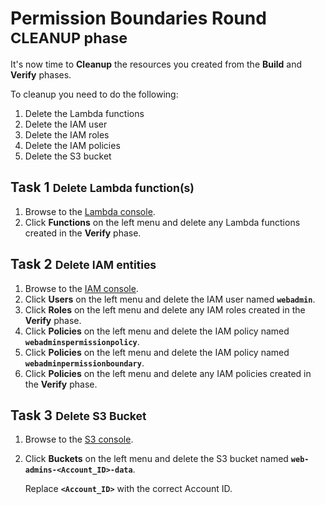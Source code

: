# Permission Boundaries Round <small>CLEANUP phase</small>

It's now time to **Cleanup** the resources you created from the **Build** and **Verify** phases.

To cleanup you need to do the following:

1. Delete the Lambda functions
2. Delete the IAM user
3. Delete the IAM roles
4. Delete the IAM policies
5. Delete the S3 bucket


## Task 1 <small>Delete Lambda function(s)</small>

1. Browse to the [Lambda console](https://console.aws.amazon.com/lambda/home).
2. Click **Functions** on the left menu and delete any Lambda functions created in the **Verify** phase.

## Task 2 <small>Delete IAM entities</small>

1. Browse to the [IAM console](https://console.aws.amazon.com/iam/home).
2. Click **Users** on the left menu and delete the IAM user named **`webadmin`**.
3. Click **Roles** on the left menu and delete any IAM roles created in the **Verify** phase.
4. Click **Policies** on the left menu and delete the IAM policy named **`webadminspermissionpolicy`**.
5. Click **Policies** on the left menu and delete the IAM policy named **`webadminpermissionboundary`**.
6. Click **Policies** on the left menu and delete any IAM policies created in the **Verify** phase.

## Task 3 <small>Delete S3 Bucket</small>

1. Browse to the [S3 console](https://console.aws.amazon.com/s3/home).
2. Click **Buckets** on the left menu and delete the S3 bucket named **`web-admins-<Account_ID>-data`**.

	Replace **`<Account_ID>`** with the correct Account ID.
